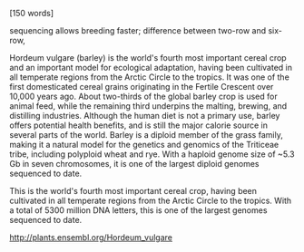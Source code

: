 
[150 words]

sequencing allows breeding faster; difference between two-row and six-row, 

Hordeum vulgare (barley) is the world's fourth most important cereal crop and an important model for ecological adaptation, having been cultivated in all temperate regions from the Arctic Circle to the tropics. It was one of the first domesticated cereal grains originating in the Fertile Crescent over 10,000 years ago. About two-thirds of the global barley crop is used for animal feed, while the remaining third underpins the malting, brewing, and distilling industries. Although the human diet is not a primary use, barley offers potential health benefits, and is still the major calorie source in several parts of the world. Barley is a diploid member of the grass family, making it a natural model for the genetics and genomics of the Triticeae tribe, including polyploid wheat and rye. With a haploid genome size of ~5.3 Gb in seven chromosomes, it is one of the largest diploid genomes sequenced to date.

This is the world's fourth most important cereal crop, having been cultivated in all temperate regions from the Arctic Circle to the tropics. With a total of 5300 million DNA letters, this is one of the largest genomes sequenced to date.

http://plants.ensembl.org/Hordeum_vulgare
